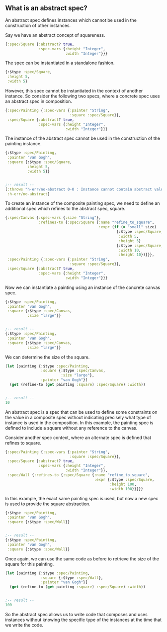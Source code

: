 <!---
  This markdown file was generated. Do not edit.
  -->

## What is an abstract spec?

An abstract spec defines instances which cannot be used in the construction of other instances.

Say we have an abstract concept of squareness.

```clojure
{:spec/Square {:abstract? true,
               :spec-vars {:height "Integer",
                           :width "Integer"}}}
```

The spec can be instantiated in a standalone fashion.

```clojure
{:$type :spec/Square,
 :height 5,
 :width 5}
```

However, this spec cannot be instantiated in the context of another instance. So consider the following two specs, where a concrete spec uses an abstract spec in composition.

```clojure
{:spec/Painting {:spec-vars {:painter "String",
                             :square :spec/Square}},
 :spec/Square {:abstract? true,
               :spec-vars {:height "Integer",
                           :width "Integer"}}}
```

The instance of the abstract spec cannot be used in the construction of the painting instance.

```clojure
{:$type :spec/Painting,
 :painter "van Gogh",
 :square {:$type :spec/Square,
          :height 5,
          :width 5}}


;-- result --
[:throws "h-err/no-abstract 0-0 : Instance cannot contain abstract value"
 :h-err/no-abstract]
```

To create an instance of the composite painting spec, we need to define an additional spec which refines to the abstract spec, square.

```clojure
{:spec/Canvas {:spec-vars {:size "String"},
               :refines-to {:spec/Square {:name "refine_to_square",
                                          :expr (if (= "small" size)
                                                  {:$type :spec/Square,
                                                   :width 5,
                                                   :height 5}
                                                  {:$type :spec/Square,
                                                   :width 10,
                                                   :height 10})}}},
 :spec/Painting {:spec-vars {:painter "String",
                             :square :spec/Square}},
 :spec/Square {:abstract? true,
               :spec-vars {:height "Integer",
                           :width "Integer"}}}
```

Now we can instantiate a painting using an instance of the concrete canvas spec.

```clojure
{:$type :spec/Painting,
 :painter "van Gogh",
 :square {:$type :spec/Canvas,
          :size "large"}}


;-- result --
{:$type :spec/Painting,
 :painter "van Gogh",
 :square {:$type :spec/Canvas,
          :size "large"}}
```

We can determine the size of the square.

```clojure
(let [painting {:$type :spec/Painting,
                :square {:$type :spec/Canvas,
                         :size "large"},
                :painter "van Gogh"}]
  (get (refine-to (get painting :square) :spec/Square) :width))


;-- result --
10
```

An abstract spec is a spec that can be used to define some constraints on the value in a composite spec without indicating precisely what type of instance is used in the composition. In this example, the painting spec is defined to include a square without any reference to the canvas.

Consider another spec context, where an alternate spec is defined that refines to square.

```clojure
{:spec/Painting {:spec-vars {:painter "String",
                             :square :spec/Square}},
 :spec/Square {:abstract? true,
               :spec-vars {:height "Integer",
                           :width "Integer"}},
 :spec/Wall {:refines-to {:spec/Square {:name "refine_to_square",
                                        :expr {:$type :spec/Square,
                                               :height 100,
                                               :width 100}}}}}
```

In this example, the exact same painting spec is used, but now a new spec is used to provide the square abstraction.

```clojure
{:$type :spec/Painting,
 :painter "van Gogh",
 :square {:$type :spec/Wall}}


;-- result --
{:$type :spec/Painting,
 :painter "van Gogh",
 :square {:$type :spec/Wall}}
```

Once again, we can use the same code as before to retrieve the size of the square for this painting.

```clojure
(let [painting {:$type :spec/Painting,
                :square {:$type :spec/Wall},
                :painter "van Gogh"}]
  (get (refine-to (get painting :square) :spec/Square) :width))


;-- result --
100
```

So the abstract spec allows us to write code that composes and uses instances without knowing the specific type of the instances at the time that we write the code.

